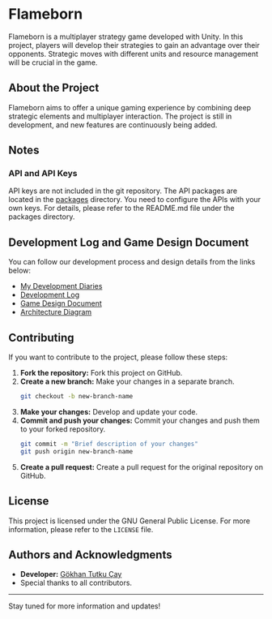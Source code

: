 # Flameborn

Flameborn is a multiplayer strategy game developed with Unity. In this project, players will develop their strategies to gain an advantage over their opponents. Strategic moves with different units and resource management will be crucial in the game.

## About the Project

Flameborn aims to offer a unique gaming experience by combining deep strategic elements and multiplayer interaction. The project is still in development, and new features are continuously being added.

## Notes

### API and API Keys

API keys are not included in the git repository. The API packages are located in the [packages](https://github.com/gkhanC/flameborn-game/tree/dev/packages) directory. You need to configure the APIs with your own keys. For details, please refer to the README.md file under the packages directory.


## Development Log and Game Design Document

You can follow our development process and design details from the links below:

- [My Development Diaries](https://github.com/gkhanC/flameborn-game/blob/dev/documents/diaries/daily-log.md)
- [Development Log](https://github.com/gkhanC/flameborn-game/blob/dev/logs/Logs.md)
- [Game Design Document](https://github.com/gkhanC/flameborn-game/blob/dev/documents/game-desing-doc-flameborn.md)
- [Architecture Diagram](https://github.com/gkhanC/flameborn-game/blob/dev/images/Architecture%20Diagram.png)

## Contributing

If you want to contribute to the project, please follow these steps:

1. **Fork the repository:** Fork this project on GitHub.
2. **Create a new branch:** Make your changes in a separate branch.
    ```bash
    git checkout -b new-branch-name
    ```
3. **Make your changes:** Develop and update your code.
4. **Commit and push your changes:** Commit your changes and push them to your forked repository.
    ```bash
    git commit -m "Brief description of your changes"
    git push origin new-branch-name
    ```
5. **Create a pull request:** Create a pull request for the original repository on GitHub.

## License

This project is licensed under the GNU General Public License. For more information, please refer to the `LICENSE` file.

## Authors and Acknowledgments

- **Developer:** [Gökhan Tutku Çay](https://github.com/gkhanC)
- Special thanks to all contributors.

---

Stay tuned for more information and updates!